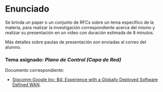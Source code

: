 # Enunciado

Se brinda un paper o un conjunto de RFCs sobre un tema específico de la materia, para realizar la 
investigación correspondiente acerca del mismo y realizar su presentación en un video con duración estimada de 8 minutos.

Más detalles sobre pautas de presentación son enviadas al correo del alumno.

### Tema asignado: *Plano de Control (Capa de Red)*

Documento correspondiente:

- [Sigcomm Google Inc; B4: Experience with a Globally Deployed Software Defined WAN](https://courses.cs.duke.edu//spring17/compsci590.7/Papers/b4-sigcomm13.pdf).
